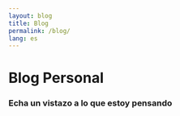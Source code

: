```yaml
---
layout: blog
title: Blog
permalink: /blog/
lang: es
---
```



# Blog Personal  
### Echa un vistazo a lo que estoy pensando
